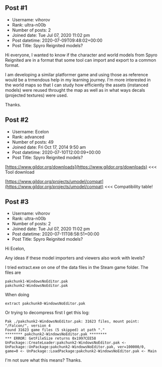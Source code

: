## Post #1
- Username: vihorov
- Rank: ultra-n00b
- Number of posts: 2
- Joined date: Tue Jul 07, 2020 11:02 pm
- Post datetime: 2020-07-09T09:48:02+00:00
- Post Title: Spyro Reignited models?

Hi everyone, I wanted to know if the character and world models from Spyro Reignited are in a format that some tool can import and export to a common format. 

I am developing a similar platformer game and using those as reference would be a trmendous help in my learning journey. 
I'm more interested in the world maps so that I can study how efficiently the assets (instanced models) were reused throught the map as well as in what ways decals (projected textures) were used.

Thanks.
## Post #2
- Username: Ecelon
- Rank: advanced
- Number of posts: 49
- Joined date: Fri Oct 17, 2014 9:50 am
- Post datetime: 2020-07-10T12:00:09+00:00
- Post Title: Spyro Reignited models?

[https://www.gildor.org/downloads](https://www.gildor.org/downloads)  <<< Tool download

[https://www.gildor.org/projects/umodel/compat](https://www.gildor.org/projects/umodel/compat) <<< Compatibility table!
## Post #3
- Username: vihorov
- Rank: ultra-n00b
- Number of posts: 2
- Joined date: Tue Jul 07, 2020 11:02 pm
- Post datetime: 2020-07-11T08:58:51+00:00
- Post Title: Spyro Reignited models?

Hi Ecelon,

Any ideas if these model importers and viewers also work with levels?

I tried extract.exe on one of the data files in the Steam game folder. The files are

```
pakchunk1-WindowsNoEditor.pak
pakchunk2-WindowsNoEditor.pak
```


When doing

```
extract pakchunk0-WindowsNoEditor.pak
```

Or trying to decompress first I get this log:

```
Pak ./pakchunk2-WindowsNoEditor.pak: 31623 files, mount point: "/Falcon/", version 4
Found 31623 game files (5 skipped) at path "."
******** pakchunk2-WindowsNoEditor.pak ********
*** ERROR: GetFileSize returns 0x1997CEE58
UnPackage::CreateLoader:pakchunk2-WindowsNoEditor.pak <- UnPackage::UnPackage:pakchunk2-WindowsNoEditor.pak, ver=100000/0, game=0 <- UnPackage::LoadPackage:pakchunk2-WindowsNoEditor.pak <- Main
```


I'm not sure what this means?
Thanks.
